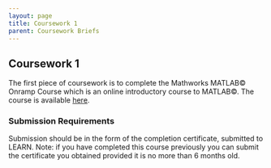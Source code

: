```yaml
---
layout: page
title: Coursework 1
parent: Coursework Briefs
---
```


## Coursework 1

The first piece of coursework is to complete the Mathworks MATLAB&copy; Onramp Course which is an online introductory course to MATLAB&copy;. The course is available [here](https://uk.mathworks.com/learn/tutorials/matlab-onramp.html).

### Submission Requirements

Submission should be in the form of the completion certificate, submitted to LEARN.  Note: if you have completed this course previously you can submit the certificate you obtained provided it is no more than 6 months old.
